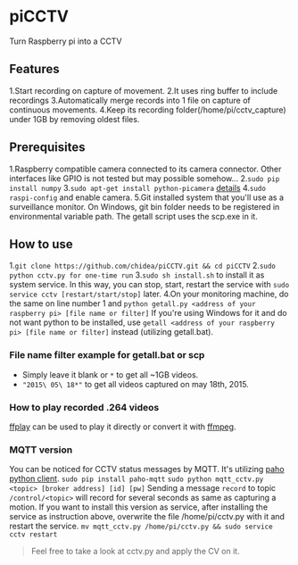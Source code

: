 # piCCTV
Turn Raspberry pi into a CCTV

## Features
1.Start recording on capture of movement.
2.It uses ring buffer to include recordings
3.Automatically merge records into 1 file on capture of continuous movements.
4.Keep its recording folder(/home/pi/cctv_capture) under 1GB by removing oldest files.

## Prerequisites
1.Raspberry compatible camera connected to its camera connector. Other interfaces like GPIO is not tested but may possible somehow...
2.`sudo pip install numpy`
3.`sudo apt-get install python-picamera` [details](http://picamera.readthedocs.org/en/release-1.10/install2.html)
4.`sudo raspi-config` and enable camera.
5.Git installed system that you'll use as a surveillance monitor. On Windows, git bin folder needs to be registered in environmental variable path. The getall script uses the scp.exe in it.

## How to use
1.`git clone https://github.com/chidea/piCCTV.git && cd piCCTV`
2.`sudo python cctv.py for one-time run`
3.`sudo sh install.sh` to install it as system service. In this way, you can stop, start, restart the service with `sudo service cctv [restart/start/stop]` later.
4.On your monitoring machine, do the same on line number 1 and `python getall.py <address of your raspberry pi> [file name or filter]`
  If you're using Windows for it and do not want python to be installed, use `getall <address of your raspberry pi> [file name or filter]` instead (utilizing getall.bat).  

### File name filter example for getall.bat or scp
- Simply leave it blank or `*` to get all ~1GB videos.
- `"2015\ 05\ 18*"` to get all videos captured on may 18th, 2015.

### How to play recorded .264 videos
[ffplay](https://ffmpeg.org/ffplay.html) can be used to play it directly or convert it with [ffmpeg](https://trac.ffmpeg.org/wiki/Encode/H.264).

### MQTT version
You can be noticed for CCTV status messages by MQTT.
It's utilizing [paho python client](http://www.eclipse.org/paho/clients/python/).
`sudo pip install paho-mqtt`
`sudo python mqtt_cctv.py <topic> [broker address] [id] [pw]`
Sending a message `record` to topic `/control/<topic>` will record for several seconds as same as capturing a motion. 
If you want to install this version as service, after installing the service as instruction above, overwrite the file /home/pi/cctv.py with it and restart the service.
`mv mqtt_cctv.py /home/pi/cctv.py && sudo service cctv restart`

> Feel free to take a look at cctv.py and apply the CV on it. 